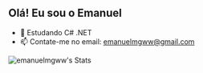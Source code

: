 ## Olá! Eu sou o Emanuel

- 🌱 Estudando C# .NET
- 📫 Contate-me no email: emanuelmgww@gmail.com

![emanuelmgww's Stats](https://github-readme-stats.vercel.app/api?username=emanuelmgww&theme=dracula&show_icons=true&hide_border=true&count_private=false)

